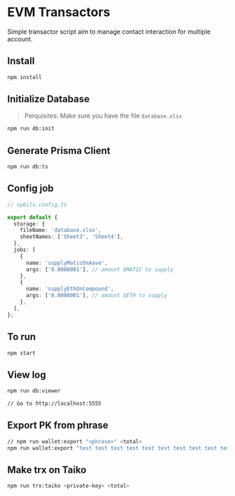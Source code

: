 # EVM Transactors

Simple transactor script aim to manage contact interaction for multiple account.

## Install

```bash
npm install
```

## Initialize Database

> Perquisites: Make sure you have the file `database.xlsx`

```bash
npm run db:init
```

## Generate Prisma Client

```bash
npm run db:ts
```

## Config job

```ts
// sybils.config.ts

export default {
  storage: {
    fileName: 'database.xlsx',
    sheetNames: ['Sheet3', 'Sheet4'],
  },
  jobs: [
    {
      name: 'supplyMaticOnAave',
      args: ['0.0000001'], // amount $MATIC to supply
    },
    {
      name: 'supplyEthOnCompound',
      args: ['0.0000001'], // amount $ETH to supply
    },
  ],
};
```

## To run

```bash
npm start
```

## View log

```bash
npm run db:viewer

// Go to http://localhost:5555
```

## Export PK from phrase

```bash
// npm run wallet:export "<phrase>" <total>
npm run wallet:export "test test test test test test test test test test test junk" 10
```

## Make trx on Taiko

```bash
npm run trx:taiko <private-key> <total>
```
